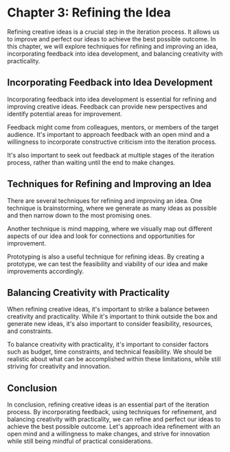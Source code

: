 Chapter 3: Refining the Idea
============================

Refining creative ideas is a crucial step in the iteration process. It allows us to improve and perfect our ideas to achieve the best possible outcome. In this chapter, we will explore techniques for refining and improving an idea, incorporating feedback into idea development, and balancing creativity with practicality.

Incorporating Feedback into Idea Development
--------------------------------------------

Incorporating feedback into idea development is essential for refining and improving creative ideas. Feedback can provide new perspectives and identify potential areas for improvement.

Feedback might come from colleagues, mentors, or members of the target audience. It's important to approach feedback with an open mind and a willingness to incorporate constructive criticism into the iteration process.

It's also important to seek out feedback at multiple stages of the iteration process, rather than waiting until the end to make changes.

Techniques for Refining and Improving an Idea
---------------------------------------------

There are several techniques for refining and improving an idea. One technique is brainstorming, where we generate as many ideas as possible and then narrow down to the most promising ones.

Another technique is mind mapping, where we visually map out different aspects of our idea and look for connections and opportunities for improvement.

Prototyping is also a useful technique for refining ideas. By creating a prototype, we can test the feasibility and viability of our idea and make improvements accordingly.

Balancing Creativity with Practicality
--------------------------------------

When refining creative ideas, it's important to strike a balance between creativity and practicality. While it's important to think outside the box and generate new ideas, it's also important to consider feasibility, resources, and constraints.

To balance creativity with practicality, it's important to consider factors such as budget, time constraints, and technical feasibility. We should be realistic about what can be accomplished within these limitations, while still striving for creativity and innovation.

Conclusion
----------

In conclusion, refining creative ideas is an essential part of the iteration process. By incorporating feedback, using techniques for refinement, and balancing creativity with practicality, we can refine and perfect our ideas to achieve the best possible outcome. Let's approach idea refinement with an open mind and a willingness to make changes, and strive for innovation while still being mindful of practical considerations.
